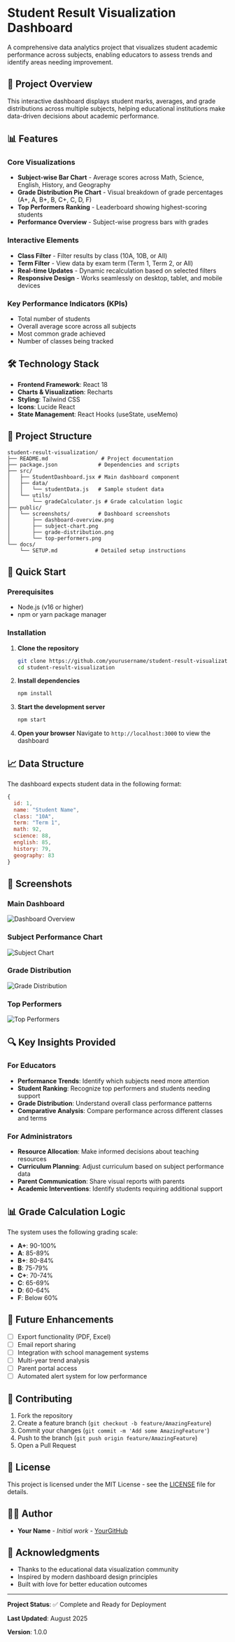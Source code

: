# Student Result Visualization Dashboard

A comprehensive data analytics project that visualizes student academic performance across subjects, enabling educators to assess trends and identify areas needing improvement.

## 🎯 Project Overview

This interactive dashboard displays student marks, averages, and grade distributions across multiple subjects, helping educational institutions make data-driven decisions about academic performance.

## 📊 Features

### Core Visualizations
- **Subject-wise Bar Chart** - Average scores across Math, Science, English, History, and Geography
- **Grade Distribution Pie Chart** - Visual breakdown of grade percentages (A+, A, B+, B, C+, C, D, F)
- **Top Performers Ranking** - Leaderboard showing highest-scoring students
- **Performance Overview** - Subject-wise progress bars with grades

### Interactive Elements
- **Class Filter** - Filter results by class (10A, 10B, or All)
- **Term Filter** - View data by exam term (Term 1, Term 2, or All)
- **Real-time Updates** - Dynamic recalculation based on selected filters
- **Responsive Design** - Works seamlessly on desktop, tablet, and mobile devices

### Key Performance Indicators (KPIs)
- Total number of students
- Overall average score across all subjects
- Most common grade achieved
- Number of classes being tracked

## 🛠️ Technology Stack

- **Frontend Framework**: React 18
- **Charts & Visualization**: Recharts
- **Styling**: Tailwind CSS
- **Icons**: Lucide React
- **State Management**: React Hooks (useState, useMemo)

## 📁 Project Structure

```
student-result-visualization/
├── README.md                 # Project documentation
├── package.json             # Dependencies and scripts
├── src/
│   ├── StudentDashboard.jsx # Main dashboard component
│   ├── data/
│   │   └── studentData.js   # Sample student data
│   └── utils/
│       └── gradeCalculator.js # Grade calculation logic
├── public/
│   └── screenshots/         # Dashboard screenshots
│       ├── dashboard-overview.png
│       ├── subject-chart.png
│       ├── grade-distribution.png
│       └── top-performers.png
└── docs/
    └── SETUP.md            # Detailed setup instructions
```

## 🚀 Quick Start

### Prerequisites
- Node.js (v16 or higher)
- npm or yarn package manager

### Installation

1. **Clone the repository**
   ```bash
   git clone https://github.com/yourusername/student-result-visualization.git
   cd student-result-visualization
   ```

2. **Install dependencies**
   ```bash
   npm install
   ```

3. **Start the development server**
   ```bash
   npm start
   ```

4. **Open your browser**
   Navigate to `http://localhost:3000` to view the dashboard

## 📈 Data Structure

The dashboard expects student data in the following format:

```javascript
{
  id: 1,
  name: "Student Name",
  class: "10A",
  term: "Term 1",
  math: 92,
  science: 88,
  english: 85,
  history: 79,
  geography: 83
}
```

## 🎨 Screenshots

### Main Dashboard
![Dashboard Overview](public/screenshots/dashboard-overview.png)

### Subject Performance Chart
![Subject Chart](public/screenshots/subject-chart.png)

### Grade Distribution
![Grade Distribution](public/screenshots/grade-distribution.png)

### Top Performers
![Top Performers](public/screenshots/top-performers.png)

## 🔍 Key Insights Provided

### For Educators
- **Performance Trends**: Identify which subjects need more attention
- **Student Ranking**: Recognize top performers and students needing support
- **Grade Distribution**: Understand overall class performance patterns
- **Comparative Analysis**: Compare performance across different classes and terms

### For Administrators
- **Resource Allocation**: Make informed decisions about teaching resources
- **Curriculum Planning**: Adjust curriculum based on subject performance data
- **Parent Communication**: Share visual reports with parents
- **Academic Interventions**: Identify students requiring additional support

## 📊 Grade Calculation Logic

The system uses the following grading scale:
- **A+**: 90-100%
- **A**: 85-89%
- **B+**: 80-84%
- **B**: 75-79%
- **C+**: 70-74%
- **C**: 65-69%
- **D**: 60-64%
- **F**: Below 60%

## 🌟 Future Enhancements

- [ ] Export functionality (PDF, Excel)
- [ ] Email report sharing
- [ ] Integration with school management systems
- [ ] Multi-year trend analysis
- [ ] Parent portal access
- [ ] Automated alert system for low performance

## 🤝 Contributing

1. Fork the repository
2. Create a feature branch (`git checkout -b feature/AmazingFeature`)
3. Commit your changes (`git commit -m 'Add some AmazingFeature'`)
4. Push to the branch (`git push origin feature/AmazingFeature`)
5. Open a Pull Request

## 📄 License

This project is licensed under the MIT License - see the [LICENSE](LICENSE) file for details.

## 👨‍💻 Author

- **Your Name** - *Initial work* - [YourGitHub](https://github.com/yourusername)

## 🙏 Acknowledgments

- Thanks to the educational data visualization community
- Inspired by modern dashboard design principles
- Built with love for better education outcomes

---

**Project Status**: ✅ Complete and Ready for Deployment

**Last Updated**: August 2025

**Version**: 1.0.0